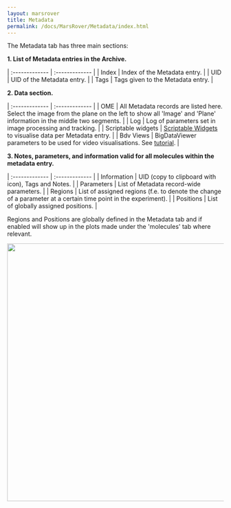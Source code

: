 ```yaml
---
layout: marsrover
title: Metadata
permalink: /docs/MarsRover/Metadata/index.html
---
```


The Metadata tab has three main sections:


**1. List of Metadata entries in the Archive.**

| :------------- | :------------- |
| Index       | Index of the Metadata entry.       |
| UID       | UID of the Metadata entry.       |
| Tags       | Tags given to the Metadata entry.       |

**2. Data section.**

| :------------- | :------------- |
| OME      | All Metadata records are listed here. Select the image from the plane on the left to show all 'Image' and 'Plane' information in the middle two segments.      |
| Log       | Log of parameters set in image processing and tracking.       |
| Scriptable widgets      | [Scriptable Widgets](https://duderstadt-lab.github.io/mars-docs/docs/MarsRover/ScriptableWidgets/) to visualise data per Metadata entry.       |
| Bdv Views       | BigDataViewer parameters to be used for video visualisations. See [tutorial](https://duderstadt-lab.github.io/mars-docs/tutorials/workingwithmars/bdv/).       |

**3. Notes, parameters, and information valid for all molecules within the metadata entry.**

| :------------- | :------------- |
| Information       | UID (copy to clipboard with icon), Tags and Notes.      |
| Parameters       | List of Metadata record-wide parameters.       |
| Regions       | List of assigned regions (f.e. to denote the change of a parameter at a certain time point in the experiment).       |
| Positions       | List of globally assigned positions.      |

Regions and Positions are globally defined in the Metadata tab and if enabled will show up in the plots made under the 'molecules' tab where relevant.

<img align='center' src='{{site.baseurl}}/docs/img/Rover/img7.png' width='600' />

